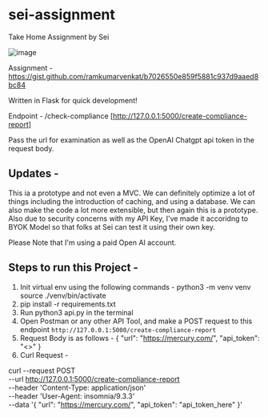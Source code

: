 # sei-assignment
Take Home Assignment by Sei

![image](https://github.com/user-attachments/assets/f11bcc01-bd61-4ce3-9911-4664e0fe7a5b)


Assignment - 
https://gist.github.com/ramkumarvenkat/b7026550e859f5881c937d9aaed8bc84

Written in Flask for quick development!

Endpoint - /check-compliance [http://127.0.0.1:5000/create-compliance-report]

Pass the url for examination as well as the OpenAI Chatgpt api token in the request body.

## Updates - 
This ia a prototype and not even a MVC. We can definitely optimize a lot of things including the introduction of caching, and using 
a database.
We can also make the code a lot more extensible, but then again this is a prototype.
Also due to security concerns with my API Key, I've made it accoridng to BYOK Model so that folks at Sei can test it using their own key. 

Please Note that I'm using a paid Open AI account.


## Steps to run this Project - 

1. Init virtual env using the following commands -
   python3 -m venv venv
   source ./venv/bin/activate  
2. pip install -r requirements.txt
3. Run python3 api.py in the terminal
4. Open Postman or any other API Tool, and make a POST request to this endpoint `http://127.0.0.1:5000/create-compliance-report`
5. Request Body is as follows - 
{
	"url": "https://mercury.com/",
	"api_token": "<<Your Open AI API Token Here>>"
}
6. Curl Request - 

curl --request POST \
  --url http://127.0.0.1:5000/create-compliance-report \
  --header 'Content-Type: application/json' \
  --header 'User-Agent: insomnia/9.3.3' \
  --data '{
	"url": "https://mercury.com/",
	"api_token": "api_token_here"
}'



